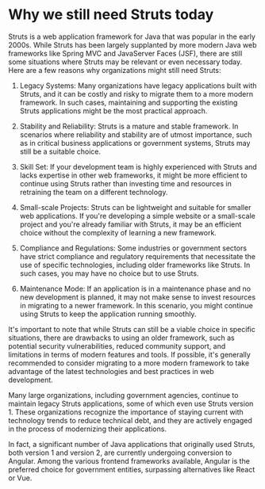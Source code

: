 # Why we still need Struts today

Struts is a web application framework for Java that was popular in the early 2000s. While Struts has been largely supplanted by more modern Java web frameworks like Spring MVC and JavaServer Faces (JSF), there are still some situations where Struts may be relevant or even necessary today. Here are a few reasons why organizations might still need Struts:

1. Legacy Systems: Many organizations have legacy applications built with Struts, and it can be costly and risky to migrate them to a more modern framework. In such cases, maintaining and supporting the existing Struts applications might be the most practical approach.

2. Stability and Reliability: Struts is a mature and stable framework. In scenarios where reliability and stability are of utmost importance, such as in critical business applications or government systems, Struts may still be a suitable choice.

3. Skill Set: If your development team is highly experienced with Struts and lacks expertise in other web frameworks, it might be more efficient to continue using Struts rather than investing time and resources in retraining the team on a different technology.

4. Small-scale Projects: Struts can be lightweight and suitable for smaller web applications. If you're developing a simple website or a small-scale project and you're already familiar with Struts, it may be an efficient choice without the complexity of learning a new framework.

5. Compliance and Regulations: Some industries or government sectors have strict compliance and regulatory requirements that necessitate the use of specific technologies, including older frameworks like Struts. In such cases, you may have no choice but to use Struts.

6. Maintenance Mode: If an application is in a maintenance phase and no new development is planned, it may not make sense to invest resources in migrating to a newer framework. In this scenario, you might continue using Struts to keep the application running smoothly.

It's important to note that while Struts can still be a viable choice in specific situations, there are drawbacks to using an older framework, such as potential security vulnerabilities, reduced community support, and limitations in terms of modern features and tools. If possible, it's generally recommended to consider migrating to a more modern framework to take advantage of the latest technologies and best practices in web development.

Many large organizations, including government agencies, continue to maintain legacy Struts applications, some of which even use Struts version 1. These organizations recognize the importance of staying current with technology trends to reduce technical debt, and they are actively engaged in the process of modernizing their applications.

In fact, a significant number of Java applications that originally used Struts, both version 1 and version 2, are currently undergoing conversion to Angular. Among the various frontend frameworks available, Angular is the preferred choice for government entities, surpassing alternatives like React or Vue.
